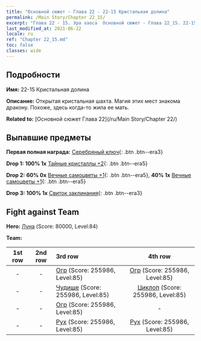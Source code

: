 ```yaml
---
title: "Основной сюжет - Глава 22 - 22-15 Кристальная долина"
permalink: /Main Story/Chapter 22_15/
excerpt: "Глава 22 - 15. Эра хаоса  Основной сюжет - Глава 22_15. 22-15 Кристальная долина"
last_modified_at: 2021-06-22
locale: ru
ref: "Chapter 22_15.md"
toc: false
classes: wide
---
```


## Подробности

 **Имя:** 22-15 Кристальная долина

 **Описание:** Открытая кристальная шахта. Магия этих мест знакома дракону. Похоже, здесь когда-то жила ее мать.

 **Related to:** [Основной сюжет Глава 22](/ru/Main Story/Chapter 22/)

## Выпавшие предметы

 **Первая полная награда:** [Серебряный ключ](/ItemsRU/con_693/){: .btn .btn--era3}

 **Drop 1:** **100% 1x** [Тайные кристаллы +2](/ItemsRU/mat_80/){: .btn .btn--era5}

 **Drop 2:** **60% 0x** [Вечные самоцветы +1](/ItemsRU/mat_72/){: .btn .btn--era5}, **40% 1x** [Вечные самоцветы +1](/ItemsRU/mat_72/){: .btn .btn--era5}

 **Drop 3:** **100% 1x** [Свиток заклинания](/ItemsRU/con_694/){: .btn .btn--era3}


## Fight against Team
 **Hero:** [Луна](/ru/heroes/Luna/) (Score: 80000, Level:84)

 **Team:**


  | 1st row | 2nd row | 3rd row | 4th row |
  |:----:|:----:|:----|:----:|
  | - | - | [Огр](/ru/units/Ogre/) (Score: 255986, Level:85)  | [Огр](/ru/units/Ogre/) (Score: 255986, Level:85)  |
  | - | - | [Чудище](/ru/units/Behemoth/) (Score: 255986, Level:85)  | [Циклоп](/ru/units/Cyclops/) (Score: 255986, Level:85)  |
  | - | - | [Огр](/ru/units/Ogre/) (Score: 255986, Level:85)  | - |
  | - | - | [Рух](/ru/units/Roc/) (Score: 255986, Level:85)  | [Рух](/ru/units/Roc/) (Score: 255986, Level:85)  |


